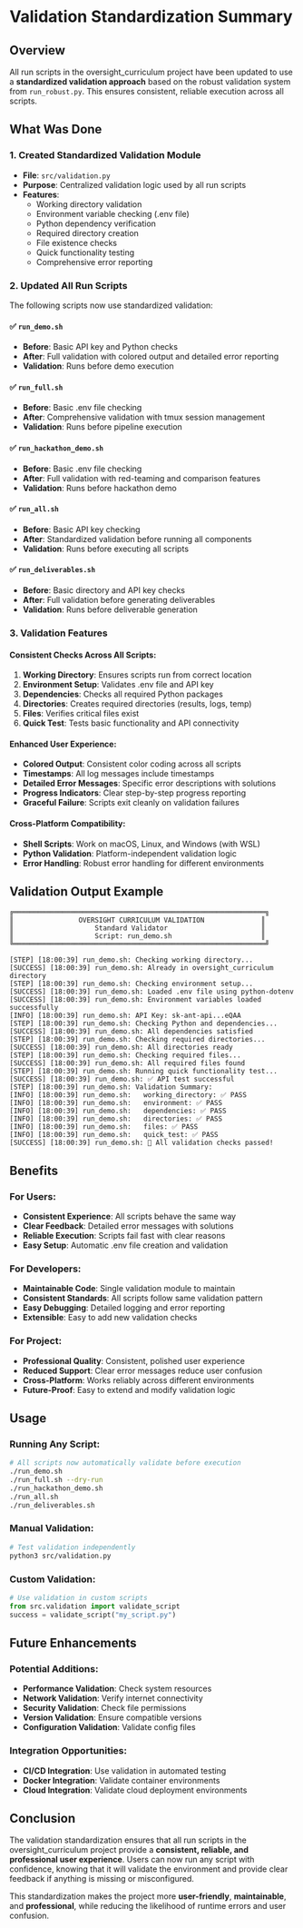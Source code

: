 # Validation Standardization Summary

## Overview

All run scripts in the oversight_curriculum project have been updated to use a **standardized validation approach** based on the robust validation system from `run_robust.py`. This ensures consistent, reliable execution across all scripts.

## What Was Done

### 1. Created Standardized Validation Module
- **File**: `src/validation.py`
- **Purpose**: Centralized validation logic used by all run scripts
- **Features**:
  - Working directory validation
  - Environment variable checking (.env file)
  - Python dependency verification
  - Required directory creation
  - File existence checks
  - Quick functionality testing
  - Comprehensive error reporting

### 2. Updated All Run Scripts

The following scripts now use standardized validation:

#### ✅ `run_demo.sh`
- **Before**: Basic API key and Python checks
- **After**: Full validation with colored output and detailed error reporting
- **Validation**: Runs before demo execution

#### ✅ `run_full.sh`
- **Before**: Basic .env file checking
- **After**: Comprehensive validation with tmux session management
- **Validation**: Runs before pipeline execution

#### ✅ `run_hackathon_demo.sh`
- **Before**: Basic .env file checking
- **After**: Full validation with red-teaming and comparison features
- **Validation**: Runs before hackathon demo

#### ✅ `run_all.sh`
- **Before**: Basic API key checking
- **After**: Standardized validation before running all components
- **Validation**: Runs before executing all scripts

#### ✅ `run_deliverables.sh`
- **Before**: Basic directory and API key checks
- **After**: Full validation before generating deliverables
- **Validation**: Runs before deliverable generation

### 3. Validation Features

#### **Consistent Checks Across All Scripts**:
1. **Working Directory**: Ensures scripts run from correct location
2. **Environment Setup**: Validates .env file and API key
3. **Dependencies**: Checks all required Python packages
4. **Directories**: Creates required directories (results, logs, temp)
5. **Files**: Verifies critical files exist
6. **Quick Test**: Tests basic functionality and API connectivity

#### **Enhanced User Experience**:
- **Colored Output**: Consistent color coding across all scripts
- **Timestamps**: All log messages include timestamps
- **Detailed Error Messages**: Specific error descriptions with solutions
- **Progress Indicators**: Clear step-by-step progress reporting
- **Graceful Failure**: Scripts exit cleanly on validation failures

#### **Cross-Platform Compatibility**:
- **Shell Scripts**: Work on macOS, Linux, and Windows (with WSL)
- **Python Validation**: Platform-independent validation logic
- **Error Handling**: Robust error handling for different environments

## Validation Output Example

```
╔══════════════════════════════════════════════════════════════╗
║                OVERSIGHT CURRICULUM VALIDATION              ║
║                    Standard Validator                       ║
║                    Script: run_demo.sh                      ║
╚══════════════════════════════════════════════════════════════╝

[STEP] [18:00:39] run_demo.sh: Checking working directory...
[SUCCESS] [18:00:39] run_demo.sh: Already in oversight_curriculum directory
[STEP] [18:00:39] run_demo.sh: Checking environment setup...
[SUCCESS] [18:00:39] run_demo.sh: Loaded .env file using python-dotenv
[SUCCESS] [18:00:39] run_demo.sh: Environment variables loaded successfully
[INFO] [18:00:39] run_demo.sh: API Key: sk-ant-api...eQAA
[STEP] [18:00:39] run_demo.sh: Checking Python and dependencies...
[SUCCESS] [18:00:39] run_demo.sh: All dependencies satisfied
[STEP] [18:00:39] run_demo.sh: Checking required directories...
[SUCCESS] [18:00:39] run_demo.sh: All directories ready
[STEP] [18:00:39] run_demo.sh: Checking required files...
[SUCCESS] [18:00:39] run_demo.sh: All required files found
[STEP] [18:00:39] run_demo.sh: Running quick functionality test...
[SUCCESS] [18:00:39] run_demo.sh: ✅ API test successful
[STEP] [18:00:39] run_demo.sh: Validation Summary:
[INFO] [18:00:39] run_demo.sh:   working_directory: ✅ PASS
[INFO] [18:00:39] run_demo.sh:   environment: ✅ PASS
[INFO] [18:00:39] run_demo.sh:   dependencies: ✅ PASS
[INFO] [18:00:39] run_demo.sh:   directories: ✅ PASS
[INFO] [18:00:39] run_demo.sh:   files: ✅ PASS
[INFO] [18:00:39] run_demo.sh:   quick_test: ✅ PASS
[SUCCESS] [18:00:39] run_demo.sh: 🎉 All validation checks passed!
```

## Benefits

### **For Users**:
- **Consistent Experience**: All scripts behave the same way
- **Clear Feedback**: Detailed error messages with solutions
- **Reliable Execution**: Scripts fail fast with clear reasons
- **Easy Setup**: Automatic .env file creation and validation

### **For Developers**:
- **Maintainable Code**: Single validation module to maintain
- **Consistent Standards**: All scripts follow same validation pattern
- **Easy Debugging**: Detailed logging and error reporting
- **Extensible**: Easy to add new validation checks

### **For Project**:
- **Professional Quality**: Consistent, polished user experience
- **Reduced Support**: Clear error messages reduce user confusion
- **Cross-Platform**: Works reliably across different environments
- **Future-Proof**: Easy to extend and modify validation logic

## Usage

### **Running Any Script**:
```bash
# All scripts now automatically validate before execution
./run_demo.sh
./run_full.sh --dry-run
./run_hackathon_demo.sh
./run_all.sh
./run_deliverables.sh
```

### **Manual Validation**:
```bash
# Test validation independently
python3 src/validation.py
```

### **Custom Validation**:
```python
# Use validation in custom scripts
from src.validation import validate_script
success = validate_script("my_script.py")
```

## Future Enhancements

### **Potential Additions**:
- **Performance Validation**: Check system resources
- **Network Validation**: Verify internet connectivity
- **Security Validation**: Check file permissions
- **Version Validation**: Ensure compatible versions
- **Configuration Validation**: Validate config files

### **Integration Opportunities**:
- **CI/CD Integration**: Use validation in automated testing
- **Docker Integration**: Validate container environments
- **Cloud Integration**: Validate cloud deployment environments

## Conclusion

The validation standardization ensures that all run scripts in the oversight_curriculum project provide a **consistent, reliable, and professional user experience**. Users can now run any script with confidence, knowing that it will validate the environment and provide clear feedback if anything is missing or misconfigured.

This standardization makes the project more **user-friendly**, **maintainable**, and **professional**, while reducing the likelihood of runtime errors and user confusion. 
